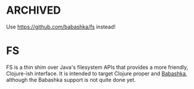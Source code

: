 # ARCHIVED

Use https://github.com/babashka/fs instead!

# FS

FS is a thin shim over Java's filesystem APIs that provides a more friendly, Clojure-ish interface. It is intended to target Clojure proper and [Babashka](https://github.com/borkdude/babashka), although the Babashka support is not quite done yet.
